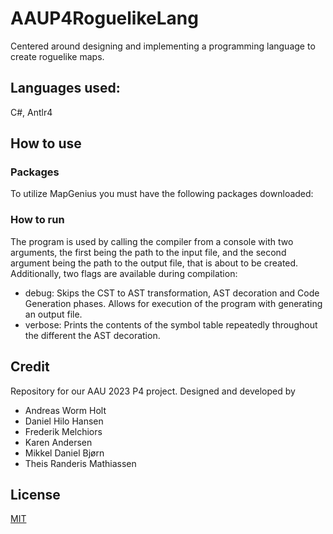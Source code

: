 # AAUP4RoguelikeLang
Centered around designing and implementing a programming language to create roguelike maps.

## Languages used:
C#, Antlr4

## How to use
### Packages
To utilize MapGenius you must have the following packages downloaded:

### How to run
The program is used by calling the compiler from a console with two arguments, the first being the path to the input file, and the second argument being the path to the output file, that is about to be created.
Additionally, two flags are available during compilation:
- debug: Skips the CST to AST transformation, AST decoration and Code Generation phases. Allows for execution of the program with generating an output file.
- verbose: Prints the contents of the symbol table repeatedly throughout the different the AST decoration.


## Credit
Repository for our AAU 2023 P4 project. Designed and developed by 
- Andreas Worm Holt
- Daniel Hilo Hansen
- Frederik Melchiors
- Karen Andersen
- Mikkel Daniel Bjørn
- Theis Randeris Mathiassen 

## License

[MIT](https://choosealicense.com/licenses/mit/)
